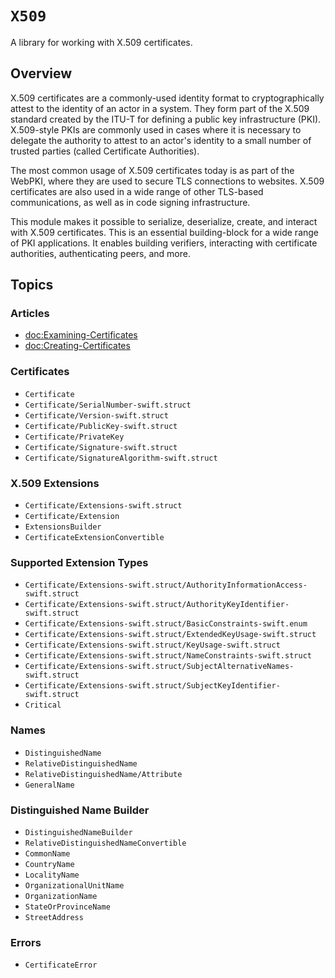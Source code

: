 # ``X509``

A library for working with X.509 certificates.

## Overview

X.509 certificates are a commonly-used identity format to cryptographically
attest to the identity of an actor in a system. They form part of the X.509
standard created by the ITU-T for defining a public key infrastructure (PKI).
X.509-style PKIs are commonly used in cases where it is necessary to delegate
the authority to attest to an actor's identity to a small number of trusted
parties (called Certificate Authorities).

The most common usage of X.509 certificates today is as part of the WebPKI,
where they are used to secure TLS connections to websites. X.509 certificates
are also used in a wide range of other TLS-based communications, as well as
in code signing infrastructure.

This module makes it possible to serialize, deserialize, create, and interact
with X.509 certificates. This is an essential building-block for a wide range
of PKI applications. It enables building verifiers, interacting with
certificate authorities, authenticating peers, and more.

## Topics

### Articles

- <doc:Examining-Certificates>
- <doc:Creating-Certificates>

### Certificates

- ``Certificate``
- ``Certificate/SerialNumber-swift.struct``
- ``Certificate/Version-swift.struct``
- ``Certificate/PublicKey-swift.struct``
- ``Certificate/PrivateKey``
- ``Certificate/Signature-swift.struct``
- ``Certificate/SignatureAlgorithm-swift.struct``

### X.509 Extensions

- ``Certificate/Extensions-swift.struct``
- ``Certificate/Extension``
- ``ExtensionsBuilder``
- ``CertificateExtensionConvertible``

### Supported Extension Types

- ``Certificate/Extensions-swift.struct/AuthorityInformationAccess-swift.struct``
- ``Certificate/Extensions-swift.struct/AuthorityKeyIdentifier-swift.struct``
- ``Certificate/Extensions-swift.struct/BasicConstraints-swift.enum``
- ``Certificate/Extensions-swift.struct/ExtendedKeyUsage-swift.struct``
- ``Certificate/Extensions-swift.struct/KeyUsage-swift.struct``
- ``Certificate/Extensions-swift.struct/NameConstraints-swift.struct``
- ``Certificate/Extensions-swift.struct/SubjectAlternativeNames-swift.struct``
- ``Certificate/Extensions-swift.struct/SubjectKeyIdentifier-swift.struct``
- ``Critical``

### Names

- ``DistinguishedName``
- ``RelativeDistinguishedName``
- ``RelativeDistinguishedName/Attribute``
- ``GeneralName``

### Distinguished Name Builder

- ``DistinguishedNameBuilder``
- ``RelativeDistinguishedNameConvertible``
- ``CommonName``
- ``CountryName``
- ``LocalityName``
- ``OrganizationalUnitName``
- ``OrganizationName``
- ``StateOrProvinceName``
- ``StreetAddress``

### Errors

- ``CertificateError``
